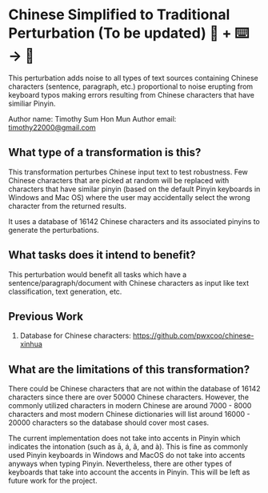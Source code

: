 # Chinese Simplified to Traditional Perturbation (To be updated) 🦎  + ⌨️ → 🐍
This perturbation adds noise to all types of text sources containing Chinese characters (sentence, paragraph, etc.) proportional to noise erupting 
from keyboard typos making errors resulting from Chinese characters that have similiar Pinyin. 

Author name: Timothy Sum Hon Mun
Author email: timothy22000@gmail.com

## What type of a transformation is this?
This transformation perturbes Chinese input text to test robustness. Few Chinese characters that are picked at random will be replaced with characters 
that have similar pinyin (based on the default Pinyin keyboards in Windows and Mac OS) where the user may accidentally select the wrong character from the returned results. 

It uses a database of 16142 Chinese characters and its associated pinyins to generate the perturbations.

## What tasks does it intend to benefit?
This perturbation would benefit all tasks which have a sentence/paragraph/document with Chinese characters as input like text classification, 
text generation, etc.

## Previous Work

1) Database for Chinese characters: https://github.com/pwxcoo/chinese-xinhua

## What are the limitations of this transformation?
There could be Chinese characters that are not within the database of 16142 characters since there are over 50000 Chinese characters.
However, the commonly utilized characters in modern Chinese are around 7000 - 8000 characters and most modern Chinese dictionaries will list around 16000 - 20000 characters so the database should cover most cases.

The current implementation does not take into accents in Pinyin which indicates the intonation (such as ā, á, ǎ, and à). This is fine as commonly used Pinyin keyboards
in Windows and MacOS do not take into accents anyways when typing Pinyin. Nevertheless, there are other types of keyboards that take into account the accents in Pinyin. This will be left as future work for the project.

